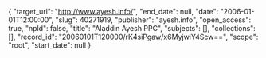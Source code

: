 {
  "target_url": "http://www.ayesh.info/", 
  "end_date": null, 
  "date": "2006-01-01T12:00:00", 
  "slug": 40271919, 
  "publisher": "ayesh.info", 
  "open_access": true, 
  "npld": false, 
  "title": "Aladdin Ayesh PPC", 
  "subjects": [], 
  "collections": [], 
  "record_id": "20060101T120000/rK4siPgaw/x6MyjwiY4Scw==", 
  "scope": "root", 
  "start_date": null
}

